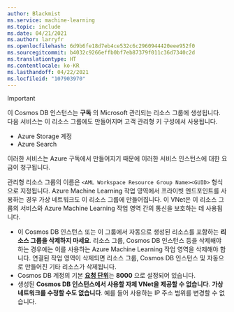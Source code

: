 ```yaml
---
author: Blackmist
ms.service: machine-learning
ms.topic: include
ms.date: 04/21/2021
ms.author: larryfr
ms.openlocfilehash: 6d9b6fe18d7eb4ce532c6c2960944420eee952f0
ms.sourcegitcommit: b4032c9266effb0bf7eb87379f011c36d7340c2d
ms.translationtype: HT
ms.contentlocale: ko-KR
ms.lasthandoff: 04/22/2021
ms.locfileid: "107903970"
---
```

> [!IMPORTANT]
> 이 Cosmos DB 인스턴스는 __구독__ 의 Microsoft 관리되는 리소스 그룹에 생성됩니다. 다음 서비스는 이 리소스 그룹에도 만들어지며 고객 관리형 키 구성에서 사용됩니다.
> * Azure Storage 계정
> * Azure Search
>
> 이러한 서비스는 Azure 구독에서 만들어지기 때문에 이러한 서비스 인스턴스에 대한 요금이 청구됩니다. 
>
> 관리형 리소스 그룹의 이름은 `<AML Workspace Resource Group Name><GUID>` 형식으로 지정됩니다. Azure Machine Learning 작업 영역에서 프라이빗 엔드포인트를 사용하는 경우 가상 네트워크도 이 리소스 그룹에 만들어집니다. 이 VNet은 이 리소스 그룹의 서비스와 Azure Machine Learning 작업 영역 간의 통신을 보호하는 데 사용됩니다.
> 
> * 이 Cosmos DB 인스턴스 또는 이 그룹에서 자동으로 생성된 리소스를 포함하는 __리소스 그룹을 삭제하지 마세요__. 리소스 그룹, Cosmos DB 인스턴스 등을 삭제해야 하는 경우에는 이를 사용하는 Azure Machine Learning 작업 영역을 삭제해야 합니다. 연결된 작업 영역이 삭제되면 리소스 그룹, Cosmos DB 인스턴스 및 자동으로 만들어진 기타 리소스가 삭제됩니다.
> * Cosmos DB 계정의 기본 [__요청 단위__](../articles/cosmos-db/request-units.md)는 __8000__ 으로 설정되어 있습니다.
> * 생성된 __Cosmos DB 인스턴스에서 사용할 자체 VNet을 제공할 수 없습니다__. __가상 네트워크를 수정할 수도 없습니다__. 예를 들어 사용하는 IP 주소 범위를 변경할 수 없습니다.